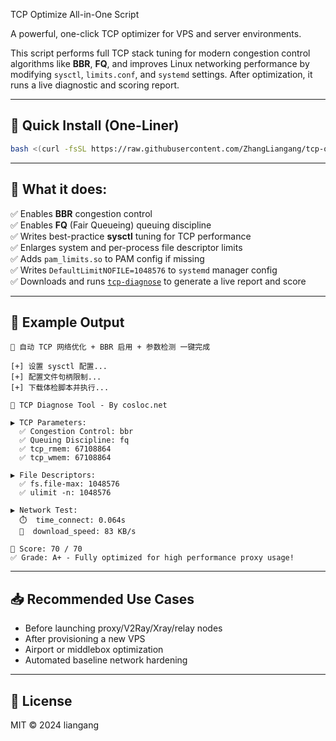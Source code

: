 TCP Optimize All-in-One Script

A powerful, one-click TCP optimizer for VPS and server environments.

This script performs full TCP stack tuning for modern congestion control algorithms like **BBR**, **FQ**, and improves Linux networking performance by modifying `sysctl`, `limits.conf`, and `systemd` settings. After optimization, it runs a live diagnostic and scoring report.

---

## 🚀 Quick Install (One-Liner)

```bash
bash <(curl -fsSL https://raw.githubusercontent.com/ZhangLiangang/tcp-optimize-tool/main/install.sh) apply --profile=auto


```

---

## 🔧 What it does:

✅ Enables **BBR** congestion control  
✅ Enables **FQ** (Fair Queueing) queuing discipline  
✅ Writes best-practice **sysctl** tuning for TCP performance  
✅ Enlarges system and per-process file descriptor limits  
✅ Adds `pam_limits.so` to PAM config if missing  
✅ Writes `DefaultLimitNOFILE=1048576` to `systemd` manager config  
✅ Downloads and runs [`tcp-diagnose`](tcp-diagnose.sh) to generate a live report and score

---

## 🧪 Example Output

```
🚀 自动 TCP 网络优化 + BBR 启用 + 参数检测 一键完成

[+] 设置 sysctl 配置...
[+] 配置文件句柄限制...
[+] 下载体检脚本并执行...

🧪 TCP Diagnose Tool - By cosloc.net

▶️ TCP Parameters:
  ✅ Congestion Control: bbr
  ✅ Queuing Discipline: fq
  ✅ tcp_rmem: 67108864
  ✅ tcp_wmem: 67108864

▶️ File Descriptors:
  ✅ fs.file-max: 1048576
  ✅ ulimit -n: 1048576

▶️ Network Test:
  ⏱️  time_connect: 0.064s
  🚀  download_speed: 83 KB/s

🏁 Score: 70 / 70
✅ Grade: A+ - Fully optimized for high performance proxy usage!
```

---

## 📥 Recommended Use Cases

- Before launching proxy/V2Ray/Xray/relay nodes
- After provisioning a new VPS
- Airport or middlebox optimization
- Automated baseline network hardening

---

## 📜 License

MIT © 2024 liangang 
